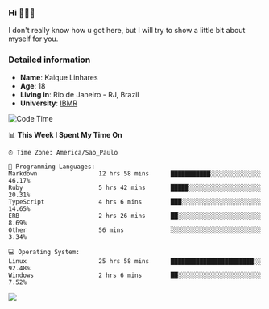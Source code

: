 ### Hi 🙋🏽‍♂️

I don't really know how u got here, but I will try to show a little bit about myself for you.

### Detailed information

* **Name**: Kaique Linhares
* **Age**: 18
* **Living in**: Rio  de Janeiro - RJ, Brazil
* **University**: [IBMR](https://www.ibmr.br/)

<!--START_SECTION:waka-->
![Code Time](http://img.shields.io/badge/Code%20Time-0%20secs-blue)

📊 **This Week I Spent My Time On** 

```text
⌚︎ Time Zone: America/Sao_Paulo

💬 Programming Languages: 
Markdown                 12 hrs 58 mins      ███████████░░░░░░░░░░░░░░   46.17% 
Ruby                     5 hrs 42 mins       █████░░░░░░░░░░░░░░░░░░░░   20.31% 
TypeScript               4 hrs 6 mins        ███░░░░░░░░░░░░░░░░░░░░░░   14.65% 
ERB                      2 hrs 26 mins       ██░░░░░░░░░░░░░░░░░░░░░░░   8.69% 
Other                    56 mins             ░░░░░░░░░░░░░░░░░░░░░░░░░   3.34%

💻 Operating System: 
Linux                    25 hrs 58 mins      ███████████████████████░░   92.48% 
Windows                  2 hrs 6 mins        ██░░░░░░░░░░░░░░░░░░░░░░░   7.52%

```


<!--END_SECTION:waka-->

<a href="https://www.linkedin.com/in/kaique-linhares-25a840208/"  target="_blank"><img src="https://img.shields.io/badge/-LinkedIn-%230077B5?style=for-the-badge&logo=linkedin&logoColor=white" target="_blank"></a>
